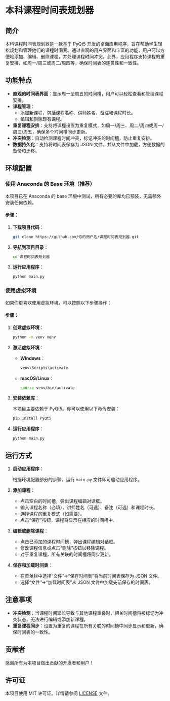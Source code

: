 # 本科课程时间表规划器

## 简介

本科课程时间表规划器是一款基于 PyQt5 开发的桌面应用程序，旨在帮助学生轻松规划和管理他们的课程时间表。通过直观的用户界面和丰富的功能，用户可以方便地添加、编辑、删除课程，并处理课程时间冲突。此外，应用程序支持课程的重复安排，如周一/周三或周二/周四等，确保时间表的连贯性和一致性。

## 功能特点

- **直观的时间表界面**：显示周一至周五的时间槽，用户可以轻松查看和管理课程安排。
- **课程管理**：
  - 添加新课程，包括课程名称、讲师姓名、备注和课程时长。
  - 编辑和删除现有课程。
- **重复课程安排**：支持将课程设置为重复模式，如周一/周三、周二/周四或周一/周三/周五，确保多个时间槽同步更新。
- **冲突检测**：自动检测课程时间冲突，标记冲突的时间槽，防止重复安排。
- **数据持久化**：支持将时间表保存为 JSON 文件，并从文件中加载，方便数据的备份和迁移。

## 环境配置

### 使用 Anaconda 的 Base 环境（推荐）

本项目已在 Anaconda 的 base 环境中测试，所有必要的库均已预装，无需额外安装任何依赖。

#### 步骤：

1. **下载项目代码**：

   ```bash
   git clone https://github.com/你的用户名/课程时间表规划器.git
   ```

2. **导航到项目目录**：

   ```bash
   cd 课程时间表规划器
   ```

3. **运行应用程序**：

   ```bash
   python main.py
   ```

### 使用虚拟环境

如果你更喜欢使用虚拟环境，可以按照以下步骤操作：

#### 步骤：

1. **创建虚拟环境**：

   ```bash
   python -m venv venv
   ```

2. **激活虚拟环境**：

   - **Windows**：

     ```bash
     venv\Scripts\activate
     ```

   - **macOS/Linux**：

     ```bash
     source venv/bin/activate
     ```

3. **安装依赖库**：

   本项目主要依赖于 PyQt5。你可以使用以下命令安装：

   ```bash
   pip install PyQt5
   ```

4. **运行应用程序**：

   ```bash
   python main.py
   ```

## 运行方式

1. **启动应用程序**：

   根据环境配置部分的步骤，运行 `main.py` 文件即可启动应用程序。

2. **添加课程**：

   - 点击空白的时间槽，弹出课程编辑对话框。
   - 输入课程名称（必填）、讲师姓名（可选）、备注（可选）和课程时长。
   - 选择课程的重复模式（如需要）。
   - 点击“保存”按钮，课程将显示在相应的时间槽中。

3. **编辑或删除课程**：

   - 点击已添加的课程时间槽，弹出课程编辑对话框。
   - 修改课程信息或点击“删除”按钮以移除课程。
   - 对于重复课程，所有关联的时间槽将同步更新。

4. **保存和加载时间表**：

   - 在菜单栏中选择“文件”->“保存时间表”将当前时间表保存为 JSON 文件。
   - 选择“文件”->“加载时间表”从 JSON 文件中加载先前保存的时间表。

## 注意事项

- **冲突检测**：当课程时间延长导致与其他课程重叠时，相关时间槽将被标记为冲突状态，无法进行编辑或添加新课程。
- **重复课程同步**：设置为重复的课程在所有关联的时间槽中同步显示和更新，确保时间表的一致性。

## 贡献者

感谢所有为本项目做出贡献的开发者和用户！

## 许可证

本项目使用 MIT 许可证。详情请参阅 [LICENSE](LICENSE) 文件。